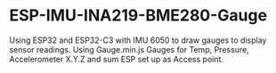 # ESP-IMU-INA219-BME280-Gauge
Using ESP32 and ESP32-C3 with IMU 6050 to draw  gauges to display sensor readings. Using Gauge.min.js
Gauges for Temp, Pressure, Accelerometer X.Y.Z and sum
ESP set up as Access point.
